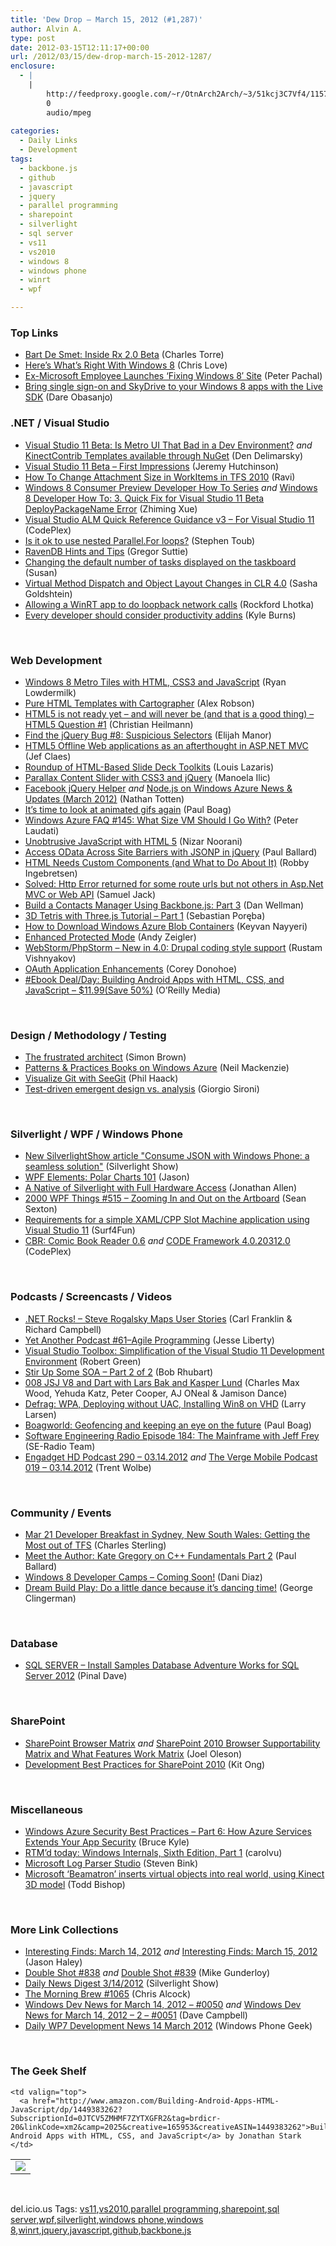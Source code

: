 ```yaml
---
title: 'Dew Drop – March 15, 2012 (#1,287)'
author: Alvin A.
type: post
date: 2012-03-15T12:11:17+00:00
url: /2012/03/15/dew-drop-march-15-2012-1287/
enclosure:
  - |
    |
        http://feedproxy.google.com/~r/OtnArch2Arch/~3/51kcj3C7Vf4/11574938_osb_cookbook_pt2_031412.mp3
        0
        audio/mpeg
        
categories:
  - Daily Links
  - Development
tags:
  - backbone.js
  - github
  - javascript
  - jquery
  - parallel programming
  - sharepoint
  - silverlight
  - sql server
  - vs11
  - vs2010
  - windows 8
  - windows phone
  - winrt
  - wpf

---
```

### <a name="top"></a>Top Links

  * [Bart De Smet: Inside Rx 2.0 Beta][1] (Charles Torre)
  * [Here&#8217;s What&#8217;s Right With Windows 8][2] (Chris Love)
  * [Ex-Microsoft Employee Launches ‘Fixing Windows 8′ Site][3] (Peter Pachal)
  * [Bring single sign-on and SkyDrive to your Windows 8 apps with the Live SDK][4] (Dare Obasanjo)
<!--EndFragment--></ul> 

### <a name="dotnet"></a>

### .NET / Visual Studio

  * [Visual Studio 11 Beta: Is Metro UI That Bad in a Dev Environment?][5] _and_ [KinectContrib Templates available through NuGet][6] (Den Delimarsky)
  * [Visual Studio 11 Beta &#8211; First Impressions][7] (Jeremy Hutchinson)
  * [How To Change Attachment Size in WorkItems in TFS 2010][8] (Ravi)
  * [Windows 8 Consumer Preview Developer How To Series][9] _and_ [Windows 8 Developer How To: 3. Quick Fix for Visual Studio 11 Beta DeployPackageName Error][10] (Zhiming Xue)
  * <a href="http://vsarquickguide.codeplex.com/releases/view/84109" target="_blank">Visual Studio ALM Quick Reference Guidance v3 &#8211; For Visual Studio 11</a> (CodePlex)
  * <a href="http://blogs.msdn.com/b/pfxteam/archive/2012/03/14/10283025.aspx" target="_blank">Is it ok to use nested Parallel.For loops?</a> (Stephen Toub)
  * <a href="http://gregorsuttie.com/2012/03/14/ravendb-hints-and-tips/" target="_blank">RavenDB Hints and Tips</a> (Gregor Suttie)
  * [Changing the default number of tasks displayed on the taskboard][11] (Susan)
  * [Virtual Method Dispatch and Object Layout Changes in CLR 4.0][12] (Sasha Goldshtein)
  * [Allowing a WinRT app to do loopback network calls][13] (Rockford Lhotka)
  * [Every developer should consider productivity addins][14] (Kyle Burns)

&#160;

### <a name="web"></a>Web Development

  * [Windows 8 Metro Tiles with HTML, CSS3 and JavaScript][15] (Ryan Lowdermilk)
  * [Pure HTML Templates with Cartographer][16] (Alex Robson)
  * [HTML5 is not ready yet – and will never be (and that is a good thing) – HTML5 Question #1][17] (Christian Heilmann)
  * [Find the jQuery Bug #8: Suspicious Selectors][18] (Elijah Manor)
  * [HTML5 Offline Web applications as an afterthought in ASP.NET MVC][19] (Jef Claes)
  * [Roundup of HTML-Based Slide Deck Toolkits][20] (Louis Lazaris)
  * [Parallax Content Slider with CSS3 and jQuery][21] (Manoela Ilic)
  * [Facebook jQuery Helper][22] _and_ [Node.js on Windows Azure News & Updates (March 2012)][23] (Nathan Totten)
  * [It’s time to look at animated gifs again][24] (Paul Boag)
  * [Windows Azure FAQ #145: What Size VM Should I Go With?][25] (Peter Laudati)
  * [Unobtrusive JavaScript with HTML 5][26] (Nizar Noorani)
  * [Access OData Across Site Barriers with JSONP in jQuery][27] (Paul Ballard)
  * [HTML Needs Custom Components (and What to Do About It)][28] (Robby Ingebretsen)
  * [Solved: Http Error returned for some route urls but not others in Asp.Net MVC or Web API][29] (Samuel Jack)
  * [Build a Contacts Manager Using Backbone.js: Part 3][30] (Dan Wellman)
  * [3D Tetris with Three.js Tutorial &#8211; Part 1][31] (Sebastian Poręba)
  * [How to Download Windows Azure Blob Containers][32] (Keyvan Nayyeri)
  * [Enhanced Protected Mode][33] (Andy Zeigler)
  * <a href="http://feedproxy.google.com/~r/jetbrains_webIde/~3/2Sx2Ms5dyKY/" target="_blank">WebStorm/PhpStorm &#8211; New in 4.0: Drupal coding style support</a> (Rustam Vishnyakov)
  * [OAuth Application Enhancements][34] (Corey Donohoe)
  * <a href="http://feeds.oreilly.com/~r/oreilly/news/~3/ApNfDyJXYwQ/0636920022886.do" target="_blank">#Ebook Deal/Day: Building Android Apps with HTML, CSS, and JavaScript &#8211; $11.99(Save 50%)</a> (O’Reilly Media)

&#160;

### <a name="design"></a>Design / Methodology / Testing

  * [The frustrated architect][35] (Simon Brown)
  * [Patterns & Practices Books on Windows Azure][36] (Neil Mackenzie)
  * [Visualize Git with SeeGit][37] (Phil Haack)
  * [Test-driven emergent design vs. analysis][38] (Giorgio Sironi)

&#160;

### <a name="silverlight"></a>Silverlight / WPF / Windows Phone

  * [New SilverlightShow article "Consume JSON with Windows Phone: a seamless solution"][39] (Silverlight Show)
  * [WPF Elements: Polar Charts 101][40] (Jason)
  * [A Native of Silverlight with Full Hardware Access][41] (Jonathan Allen)
  * <a href="http://wpf.2000things.com/2012/03/15/515-zooming-in-and-out-on-the-artboard/" target="_blank">2000 WPF Things #515 – Zooming In and Out on the Artboard</a> (Sean Sexton)
  * [Requirements for a simple XAML/CPP Slot Machine application using Visual Studio 11][42] (Surf4Fun)
  * <a href="http://wfpbookreader.codeplex.com/releases/view/81185" target="_blank">CBR: Comic Book Reader 0.6</a> _and_ <a href="http://codeframework.codeplex.com/releases/view/84124" target="_blank">CODE Framework 4.0.20312.0</a> (CodePlex)

&#160;

### <a name="podcasts"></a>Podcasts / Screencasts / Videos

  * <a href="http://www.dotnetrocks.com/default.aspx?ShowNum=750" target="_blank">.NET Rocks! &#8211; Steve Rogalsky Maps User Stories</a> (Carl Franklin & Richard Campbell)
  * [Yet Another Podcast #61–Agile Programming][43] (Jesse Liberty)
  * [Visual Studio Toolbox: Simplification of the Visual Studio 11 Development Environment][44] (Robert Green)
  * [Stir Up Some SOA &#8211; Part 2 of 2][45] (Bob Rhubart)
  * [008 JSJ V8 and Dart with Lars Bak and Kasper Lund][46] (Charles Max Wood, Yehuda Katz, Peter Cooper, AJ ONeal & Jamison Dance)
  * [Defrag: WPA, Deploying without UAC, Installing Win8 on VHD][47] (Larry Larsen)
  * <a href="http://boagworld.com/tumblog/geofencing-and-keeping-an-eye-on-the-future/" target="_blank">Boagworld: Geofencing and keeping an eye on the future</a> (Paul Boag)
  * <a href="http://feedproxy.google.com/~r/se-radio/~3/7y40HgD5fng/" target="_blank">Software Engineering Radio Episode 184: The Mainframe with Jeff Frey</a> (SE-Radio Team)
  * [Engadget HD Podcast 290 &#8211; 03.14.2012][48] _and_ [The Verge Mobile Podcast 019 &#8211; 03.14.2012][49] (Trent Wolbe)

&#160;

### <a name="events"></a>Community / Events

  * [Mar 21 Developer Breakfast in Sydney, New South Wales: Getting the Most out of TFS][50] (Charles Sterling)
  * [Meet the Author: Kate Gregory on C++ Fundamentals Part 2][51] (Paul Ballard)
  * [Windows 8 Developer Camps &#8211; Coming Soon!][52] (Dani Diaz)
  * [Dream Build Play: Do a little dance because it’s dancing time!][53] (George Clingerman)

&#160;

### <a name="sql"></a>Database

  * [SQL SERVER – Install Samples Database Adventure Works for SQL Server 2012][54] (Pinal Dave)

&#160;

### <a name="sp"></a>SharePoint

  * [SharePoint Browser Matrix][55] _and_ [SharePoint 2010 Browser Supportability Matrix and What Features Work Matrix][56] (Joel Oleson)
  * [Development Best Practices for SharePoint 2010][57] (Kit Ong)

&#160;

### <a name="misc"></a>Miscellaneous

  * [Windows Azure Security Best Practices – Part 6: How Azure Services Extends Your App Security][58] (Bruce Kyle)
  * [RTM’d today: Windows Internals, Sixth Edition, Part 1][59] (carolvu)
  * [Microsoft Log Parser Studio][60] (Steven Bink)
  * [Microsoft ‘Beamatron’ inserts virtual objects into real world, using Kinect 3D model][61] (Todd Bishop)

&#160;

### <a name="links"></a>More Link Collections

  * [Interesting Finds: March 14, 2012][62] _and_&#160;<a href="http://jasonhaley.com/blog/post.aspx?id=cc964773-b12f-49f6-9d7c-8abd8d7fe696" target="_blank">Interesting Finds: March 15, 2012</a> (Jason Haley)
  * [Double Shot #838][63] _and_ [Double Shot #839][64] (Mike Gunderloy)
  * [Daily News Digest 3/14/2012][65] (Silverlight Show)
  * [The Morning Brew #1065][66] (Chris Alcock)
  * [Windows Dev News for March 14, 2012 &#8211; #0050][67] _and_ [Windows Dev News for March 14, 2012 &#8211; 2 &#8211; #0051][68] (Dave Campbell)
  * [Daily WP7 Development News 14 March 2012][69] (Windows Phone Geek)

&#160;

### <a name="shelf"></a>The Geek Shelf

<table border="0" cellspacing="0" cellpadding="0">
  <tr>
    <td>
      <img data-recalc-dims="1" decoding="async" src="https://i0.wp.com/ecx.images-amazon.com/images/I/51loOUf-eUL._SL160_.jpg?w=660" />
    </td>
    
    <td valign="top">
      <a href="http://www.amazon.com/Building-Android-Apps-HTML-JavaScript/dp/1449383262?SubscriptionId=0JTCV5ZMHMF7ZYTXGFR2&tag=brdicr-20&linkCode=xm2&camp=2025&creative=165953&creativeASIN=1449383262">Building Android Apps with HTML, CSS, and JavaScript</a> by Jonathan Stark
    </td>
  </tr>
</table>

&#160;

<div style="padding-bottom: 0px; margin: 0px; padding-left: 0px; padding-right: 0px; display: inline; float: none; padding-top: 0px" id="scid:0767317B-992E-4b12-91E0-4F059A8CECA8:3ff38e27-c4bc-40aa-a701-b136805c7e0b" class="wlWriterEditableSmartContent">
  del.icio.us Tags: <a href="http://del.icio.us/popular/vs11" rel="tag">vs11</a>,<a href="http://del.icio.us/popular/vs2010" rel="tag">vs2010</a>,<a href="http://del.icio.us/popular/parallel+programming" rel="tag">parallel programming</a>,<a href="http://del.icio.us/popular/sharepoint" rel="tag">sharepoint</a>,<a href="http://del.icio.us/popular/sql+server" rel="tag">sql server</a>,<a href="http://del.icio.us/popular/wpf" rel="tag">wpf</a>,<a href="http://del.icio.us/popular/silverlight" rel="tag">silverlight</a>,<a href="http://del.icio.us/popular/windows+phone" rel="tag">windows phone</a>,<a href="http://del.icio.us/popular/windows+8" rel="tag">windows 8</a>,<a href="http://del.icio.us/popular/winrt" rel="tag">winrt</a>,<a href="http://del.icio.us/popular/jquery" rel="tag">jquery</a>,<a href="http://del.icio.us/popular/javascript" rel="tag">javascript</a>,<a href="http://del.icio.us/popular/github" rel="tag">github</a>,<a href="http://del.icio.us/popular/backbone.js" rel="tag">backbone.js</a>
</div>

 [1]: http://channel9.msdn.com/Shows/Going+Deep/Bart-De-Smet-Inside-Rx-V2-Beta
 [2]: http://professionalaspnet.com/archive/2012/03/14/Here_2700_s-What_2700_s-Right-With-Windows-8.aspx
 [3]: http://feedproxy.google.com/~r/Mashable/~3/6xwA3NFbQls/
 [4]: http://blogs.msdn.com/b/windowsappdev/archive/2012/03/14/bring-single-sign-on-and-skydrive-to-your-windows-8-apps-with-the-live-sdk.aspx
 [5]: http://feeds.dzone.com/~r/zones/dotnet/~3/TnhYtjek77Q/visual-studio-11-beta
 [6]: http://dennisdel.com/blog/kinectcontrib-templates-available-through-nuget
 [7]: http://www.codeproject.com/Articles/346114/Visual-Studio-11-Beta-First-Impressions
 [8]: http://feedproxy.google.com/~r/geekswithblogs/~3/FhSuXyThXzQ/how-to-change-attachment-size-in-workitems-in-tfs-2010.aspx
 [9]: http://blogs.msdn.com/b/zxue/archive/2012/03/14/windows-8-consumer-preview-developer-how-to-series.aspx
 [10]: http://blogs.msdn.com/b/zxue/archive/2012/03/14/windows-8-developer-how-to-quick-fix-for-visual-studio-11-beta-deploypackagename-error.aspx
 [11]: http://blogs.msdn.com/b/visualstudioalm/archive/2012/03/14/changing-the-default-number-of-tasks-displayed-on-the-taskboard.aspx
 [12]: http://feedproxy.google.com/~r/sashag/~3/6T32oXyZbiU/virtual-method-dispatch-and-object-layout-changes-in-clr-4-0.aspx
 [13]: http://www.lhotka.net/weblog/AllowingAWinRTAppToDoLoopbackNetworkCalls.aspx
 [14]: http://geekswithblogs.net/KyleBurns/archive/2012/03/14/every-developer-should-consider-productivity-addins.aspx
 [15]: http://ryanlowdermilk.com/2012/03/windows-8-metro-tiles-with-html-css3-and-javascript/
 [16]: http://feedproxy.google.com/~r/FreshBrewedCode/~3/vgpKWNxGeSk/
 [17]: http://christianheilmann.com/2012/03/14/html5-is-not-ready-yet-and-will-never-be-and-that-is-a-good-thing-html5-question-1/
 [18]: http://www.elijahmanor.com/2012/03/find-jquery-bug-8-suspicious-selectors.html
 [19]: http://feedproxy.google.com/~r/DiaryOfAnetDeveloperByJefClaes/~3/Btrr2AN1h8k/html5-offline-web-applications-as.html
 [20]: http://www.impressivewebs.com/html-slidedeck-toolkits/
 [21]: http://tympanus.net/codrops/2012/03/15/parallax-content-slider-with-css3-and-jquery/
 [22]: http://feedproxy.google.com/~r/ntotten/~3/Z4DLlUP9Un8/
 [23]: http://feedproxy.google.com/~r/ntotten/~3/stG3vVC3P-0/
 [24]: http://boagworld.com/design/its-time-to-look-at-animated-gifs-again/
 [25]: http://feedproxy.google.com/~r/peterlau/~3/7W1iNCGjqlk/windows-azure-faq-145-what-size-vm-should-i-go-with.aspx
 [26]: http://www.codeproject.com/Articles/346111/Unobtrusive-JavaScript-with-HTML-5
 [27]: http://blog.pluralsight.com/2012/03/14/access-odata-across-site-barriers-jsonp-jqeury
 [28]: http://feedproxy.google.com/~r/nerdplusart/~3/SrfuMgLEXPY/html-needs-custom-components-and-what-to-do-about-it
 [29]: http://feedproxy.google.com/~r/FunctionalFun/~3/v3QxCowTwZk/solved-http-error-returned-for-some.html
 [30]: http://feedproxy.google.com/~r/nettuts/~3/L_aXBhGbI7M/
 [31]: http://feeds.dzone.com/~r/zones/css/~3/jl-EG4k70Rk/3d-tetris-threejs-tutorial
 [32]: http://keyvan.io/how-to-download-windows-azure-blob-containers
 [33]: http://blogs.msdn.com/b/ie/archive/2012/03/14/enhanced-protected-mode.aspx
 [34]: https://github.com/blog/1077-oauth-application-enhancements
 [35]: http://www.codingthearchitecture.com/2012/03/14/the_frustrated_architect.html
 [36]: http://convective.wordpress.com/2012/03/14/patterns-practices-books-on-windows-azure/
 [37]: http://feeds.haacked.com/~r/haacked/~3/pwPsRoThWYY/visualize-git-with-seegit.aspx
 [38]: http://feeds.dzone.com/~r/zones/agile/~3/eIFuiuLS70U/test-driven-emergent-design-vs
 [39]: http://feedproxy.google.com/~r/silverlightshow/~3/smy-d_BCgnY/New-SilverlightShow-article-Consume-JSON-with-Windows-Phone-a-seamless-solution.aspx
 [40]: http://www.mindscapehq.com/blog/index.php/2012/03/15/wpf-elements-polar-charts-101/
 [41]: http://www.infoq.com/news/2012/03/Silverlight-Embedded
 [42]: http://feedproxy.google.com/~r/BuildingGamesBasedOnSilverlightAndExpressions/~3/yRW8YNCZ7Ys/requirements-for-a-simple-xaml-cpp-slot-machine-application-using-visual-studio-11.aspx
 [43]: http://feedproxy.google.com/~r/JesseLiberty-SilverlightGeek/~3/w4hsMBfKp5Q/
 [44]: http://channel9.msdn.com/Shows/Visual-Studio-Toolbox/Visual-Studio-Toolbox-Simplification-of-the-Visual-Studio-11-Development-Environment
 [45]: http://feedproxy.google.com/~r/OtnArch2Arch/~3/51kcj3C7Vf4/11574938_osb_cookbook_pt2_031412.mp3
 [46]: http://javascriptjabber.com/008-jsj-v8-and-dart-with-lars-bak-and-kaspar-lund/
 [47]: http://channel9.msdn.com/Shows/The-Defrag-Show/Defrag-WPA-Deploying-without-UAC-Installing-Win8-on-VHD
 [48]: http://www.engadget.com/2012/03/14/engadget-hd-podcast-290-03-14-2012/
 [49]: http://www.theverge.com/mobile/2012/3/14/2870317/the-verge-mobile-podcast-019-03-14-2012
 [50]: http://blogs.msdn.com/b/visualstudioalm/archive/2012/03/14/mar-21-developer-breakfast-in-sydney-new-south-wales-getting-the-most-out-of-tfs.aspx
 [51]: http://blog.pluralsight.com/2012/03/14/meet-the-author-kate-gregory-on-c-fundamentals-part-2/
 [52]: http://blogs.msdn.com/b/dani/archive/2012/03/14/windows-8-developer-camps-coming-soon.aspx
 [53]: http://geekswithblogs.net/clingermangw/archive/2012/03/14/149003.aspx
 [54]: http://blog.sqlauthority.com/2012/03/15/sql-server-install-samples-database-adventure-works-for-sql-server-2012/
 [55]: http://feedproxy.google.com/~r/JoelsSharepointLand/~3/W7tbd_afdHA/ViewPost.aspx
 [56]: http://feedproxy.google.com/~r/JoelsSharepointLand/~3/n39lnrN3JNg/ViewPost.aspx
 [57]: http://geekswithblogs.net/kit/archive/2012/03/14/149002.aspx
 [58]: http://blogs.msdn.com/b/usisvde/archive/2012/03/14/windows-azure-security-best-practices-part-6-how-azure-services-extends-your-app-security.aspx
 [59]: http://blogs.msdn.com/b/microsoft_press/archive/2012/03/14/rtm-d-today-windows-internals-sixth-edition-part-1.aspx
 [60]: http://feeds.bink.nu/~r/binkdotnu/~3/fgNTZezZkPE/microsoft-log-parser-studio.aspx
 [61]: http://feedproxy.google.com/~r/geekwire/~3/f5VZmG8xio4/microsoft-beamatron-puts-virtual-objects-real-world-realistic-physics
 [62]: http://jasonhaley.com/blog/post.aspx?id=dd2b8670-04a0-4a86-a17b-b38591e32a97
 [63]: http://afreshcup.com/home/2012/3/14/double-shot-838.html
 [64]: http://afreshcup.com/home/2012/3/15/double-shot-839.html
 [65]: http://feedproxy.google.com/~r/silverlightshow/~3/T8ihCKQcx6Q/Daily-News-Digest-3-14-2012.aspx
 [66]: http://feedproxy.google.com/~r/ReflectivePerspective/~3/EokFM7BBDYc/
 [67]: http://www.windowsdevnews.com/Blogs.aspx?ID=78
 [68]: http://www.windowsdevnews.com/Blogs.aspx?ID=79
 [69]: http://feedproxy.google.com/~r/Windowsphonegeek/~3/Xnk6lA1zn1Y/daily-wp7-development-news-14-march-2012